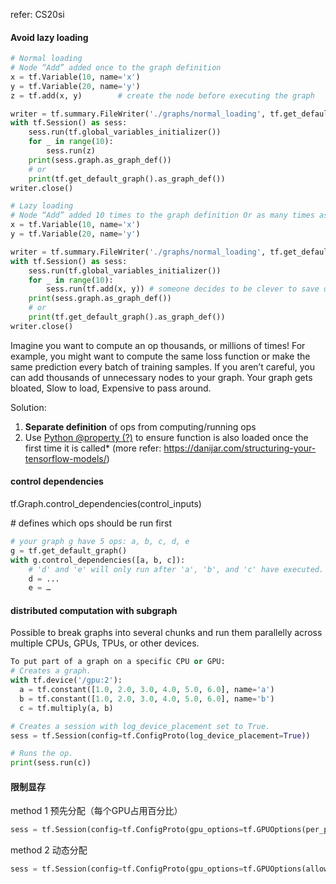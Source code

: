refer: CS20si



#### Avoid lazy loading

```python
# Normal loading
# Node “Add” added once to the graph definition
x = tf.Variable(10, name='x')
y = tf.Variable(20, name='y')
z = tf.add(x, y) 		# create the node before executing the graph

writer = tf.summary.FileWriter('./graphs/normal_loading', tf.get_default_graph())
with tf.Session() as sess:
	sess.run(tf.global_variables_initializer())
	for _ in range(10):
		sess.run(z)
    print(sess.graph.as_graph_def())
    # or
    print(tf.get_default_graph().as_graph_def())
writer.close()
```

```python
# Lazy loading
# Node “Add” added 10 times to the graph definition Or as many times as you want to compute z
x = tf.Variable(10, name='x')
y = tf.Variable(20, name='y')

writer = tf.summary.FileWriter('./graphs/normal_loading', tf.get_default_graph())
with tf.Session() as sess:
	sess.run(tf.global_variables_initializer())
	for _ in range(10):
		sess.run(tf.add(x, y)) # someone decides to be clever to save one line of code
    print(sess.graph.as_graph_def())
    # or
    print(tf.get_default_graph().as_graph_def())
writer.close()
```

Imagine you want to compute an op thousands, or millions of times! For example, you might want to compute the same loss function or make the same prediction every batch of training samples. If you aren’t careful, you can add thousands of unnecessary nodes to your graph. Your graph gets bloated, Slow to load, Expensive to pass around. 

Solution:

1. **Separate definition** of ops from computing/running ops 
2. Use <u>Python @property (?)</u> to ensure function is also loaded once the first time it is called* (more refer: https://danijar.com/structuring-your-tensorflow-models/)



#### control dependencies

tf.Graph.control_dependencies(control_inputs)

\# defines which ops should be run first

```python
# your graph g have 5 ops: a, b, c, d, e
g = tf.get_default_graph()
with g.control_dependencies([a, b, c]):
	# 'd' and 'e' will only run after 'a', 'b', and 'c' have executed.
	d = ...
	e = …
```



 

#### distributed computation with subgraph

Possible to break graphs into several chunks and run them parallelly across multiple CPUs, GPUs, TPUs, or other devices.

```python
To put part of a graph on a specific CPU or GPU:
# Creates a graph.
with tf.device('/gpu:2'):
  a = tf.constant([1.0, 2.0, 3.0, 4.0, 5.0, 6.0], name='a')
  b = tf.constant([1.0, 2.0, 3.0, 4.0, 5.0, 6.0], name='b')
  c = tf.multiply(a, b)

# Creates a session with log_device_placement set to True.
sess = tf.Session(config=tf.ConfigProto(log_device_placement=True))

# Runs the op.
print(sess.run(c))
```





#### 限制显存

method 1 预先分配（每个GPU占用百分比）

```python
sess = tf.Session(config=tf.ConfigProto(gpu_options=tf.GPUOptions(per_process_gpu_memory_fraction=0.333)))
```



method 2 动态分配

```python
sess = tf.Session(config=tf.ConfigProto(gpu_options=tf.GPUOptions(allow_growth=True)))
```

















